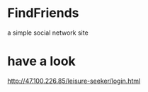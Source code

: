 # FindFriends
a simple social network site

# have a look
http://47.100.226.85/leisure-seeker/login.html
